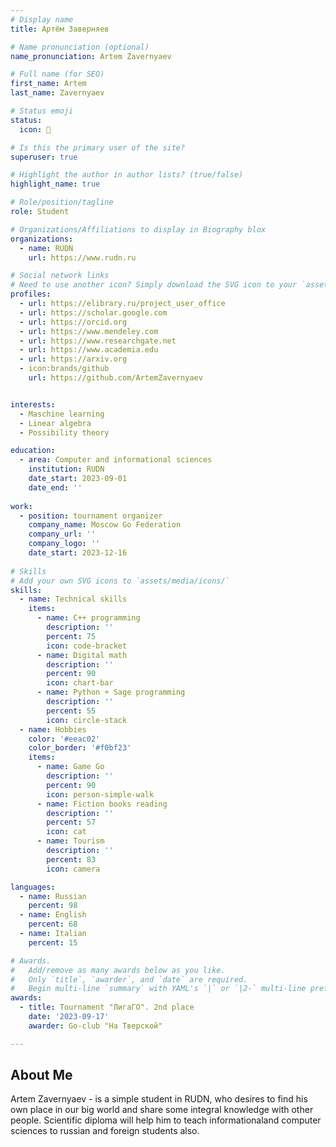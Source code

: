 ```yaml
---
# Display name
title: Артём Заверняев

# Name pronunciation (optional)
name_pronunciation: Artem Zavernyaev

# Full name (for SEO)
first_name: Artem
last_name: Zavernyaev

# Status emoji
status:
  icon: 🧭

# Is this the primary user of the site?
superuser: true

# Highlight the author in author lists? (true/false)
highlight_name: true

# Role/position/tagline
role: Student

# Organizations/Affiliations to display in Biography blox
organizations:
  - name: RUDN
    url: https://www.rudn.ru

# Social network links
# Need to use another icon? Simply download the SVG icon to your `assets/media/icons/` folder.
profiles:
  - url: https://elibrary.ru/project_user_office
  - url: https://scholar.google.com
  - url: https://orcid.org
  - url: https://www.mendeley.com
  - url: https://www.researchgate.net
  - url: https://www.academia.edu
  - url: https://arxiv.org
  - icon:brands/github
    url: https://github.com/ArtemZavernyaev


interests:
  - Maschine learning
  - Linear algebra
  - Possibility theory

education:
  - area: Computer and informational sciences
    institution: RUDN
    date_start: 2023-09-01
    date_end: ''
 
work:
  - position: tournament organizer
    company_name: Moscow Go Federation
    company_url: ''
    company_logo: ''
    date_start: 2023-12-16
  
# Skills
# Add your own SVG icons to `assets/media/icons/`
skills:
  - name: Technical skills
    items:
      - name: C++ programming
        description: ''
        percent: 75
        icon: code-bracket
      - name: Digital math
        description: ''
        percent: 90
        icon: chart-bar
      - name: Python + Sage programming
        description: ''
        percent: 55
        icon: circle-stack
  - name: Hobbies
    color: '#eeac02'
    color_border: '#f0bf23'
    items:
      - name: Game Go
        description: ''
        percent: 90
        icon: person-simple-walk
      - name: Fiction books reading
        description: ''
        percent: 57
        icon: cat
      - name: Tourism
        description: ''
        percent: 83
        icon: camera

languages:
  - name: Russian
    percent: 98
  - name: English
    percent: 68
  - name: Italian
    percent: 15

# Awards.
#   Add/remove as many awards below as you like.
#   Only `title`, `awarder`, and `date` are required.
#   Begin multi-line `summary` with YAML's `|` or `|2-` multi-line prefix and indent 2 spaces below.
awards:
  - title: Tournament "ЛигаГО". 2nd place
    date: '2023-09-17'
    awarder: Go-club "На Тверской"

---
```


## About Me
Artem Zavernyaev - is a simple student in RUDN, who desires to find his own place in our big world and share some integral knowledge with other people. Scientific diploma will help him to teach informationaland computer sciences to russian and foreign students also.
